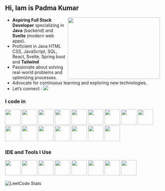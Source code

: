 ## Hi, Iam is Padma Kumar
<img align="right" width="300" height="200" src="https://user-images.githubusercontent.com/74038190/212749447-bfb7e725-6987-49d9-ae85-2015e3e7cc41.gif">

- **Aspiring Full Stack Developer** specializing in **Java** (backend) and **Svelte** (modern web apps).  
- Proficient in Java HTML CSS, JavaScript, SQL, React, Svelte, Spring boot and **Tailwind**
- Passionate about solving real-world problems and optimizing processes.
- Advocate for continuous learning and exploring new technologies.
- Let’s connect :
  [<img src="https://img.shields.io/badge/LinkedIn-0077B5?style=for-the-badge&logo=linkedin&logoColor=white" />](https://www.linkedin.com/in/cpadmakumar718//)

### I code in  
<p align="left">
  <img height="50" src="https://img.icons8.com/color/48/000000/html-5.png"/>
  <img height="50" src="https://img.icons8.com/color/48/000000/css3.png"/>
  <img height="50" src="https://icon.icepanel.io/Technology/svg/Tailwind-CSS.svg"/>
  <img height="50" src="https://img.icons8.com/color/48/000000/java-coffee-cup-logo.png"/>
  <img height="50" src="https://img.icons8.com/color/48/000000/python.png"/>
  <img height="50" src="https://img.icons8.com/?size=100&id=90519&format=png&color=000000"/>
  <img height="50" src="https://img.icons8.com/?size=100&id=2oBx9FpXcbLa&format=png&color=000000"/>
  <img height="50" src="https://www.vectorlogo.zone/logos/hibernate/hibernate-icon.svg"/>
  <img height="50" src="https://icon.icepanel.io/Technology/svg/Apache-Maven.svg"/>
  <img height="50" src="https://img.icons8.com/color/48/000000/bootstrap.png"/>
  <img height="50" src="https://img.icons8.com/color/48/000000/javascript.png"/>
  <img height="50" src="https://img.icons8.com/color/48/000000/react-native.png"/>
  <img height="50" src="https://cdn.worldvectorlogo.com/logos/svelte-1.svg"/>
  <img height="50" src="https://img.icons8.com/color/48/000000/mysql-logo.png"/>
  <img height="50" src="https://img.icons8.com/color/48/000000/mongodb.png"/>
  <img height="50" src="https://img.icons8.com/?size=100&id=38561&format=png&color=000000"/>
  
  
  
</p>

### IDE and Tools I Use  
<p align="left">
  <img height="50" src="https://img.icons8.com/color/48/000000/visual-studio-code-2019.png"/>
  <img height="50" src="https://img.icons8.com/?size=100&id=LoL4bFzqmAa0&format=png&color=000000"/>
  <img height="50" src="https://upload.wikimedia.org/wikipedia/commons/9/9c/IntelliJ_IDEA_Icon.svg"/>
  <img height="50" src="https://img.icons8.com/color/50/000000/git.png"/>
  <img height="50" src="https://img.icons8.com/officel/480/null/java-eclipse.png"/>
  <img height="50" src="https://img.icons8.com/color/480/null/notion--v1.png"/>
  <img height="50" src="https://img.icons8.com/doodle/48/000000/adobe-photoshop.png"/>
  <img height="50" src="https://img.icons8.com/color/48/000000/figma--v1.png"/>
  
</p>

![LeetCode Stats](https://leetcard.jacoblin.cool/Padma_kumar?theme=dark&font=Marcellus&ext=heatmap)
